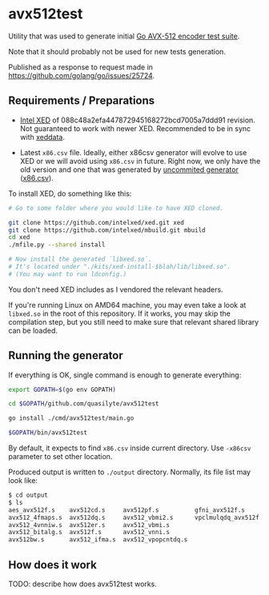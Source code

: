 # avx512test

Utility that was used to generate initial [Go AVX-512 encoder test suite](https://github.com/golang/go/tree/master/src/cmd/asm/internal/asm/testdata/avx512enc).

Note that it should probably not be used for new tests generation.

Published as a response to request made in <https://github.com/golang/go/issues/25724>.

## Requirements / Preparations

* [Intel XED](https://github.com/intelxed/xed) of 088c48a2efa447872945168272bcd7005a7ddd91 revision.
  Not guaranteed to work with newer XED.
  Recommended to be in sync with [xeddata](https://github.com/golang/arch/blob/master/x86/xeddata/doc.go#L48).

* Latest `x86.csv` file. Ideally, either x86csv generator will evolve to use XED or we will
  avoid using `x86.csv` in future. Right now, we only have the old version and one that was generated
  by [uncommited generator](https://go-review.googlesource.com/c/arch/+/104496/) ([x86.csv](/x86.csv)).

To install XED, do something like this:

```sh
# Go to some folder where you would like to have XED cloned.

git clone https://github.com/intelxed/xed.git xed
git clone https://github.com/intelxed/mbuild.git mbuild
cd xed
./mfile.py --shared install

# Now install the generated `libxed.so`.
# It's located under "./kits/xed-install-$blah/lib/libxed.so".
# (You may want to run ldconfig.)
```

You don't need XED includes as I vendored the relevant headers.

If you're running Linux on AMD64 machine, you may even take a look at `libxed.so` in the root
of this repository. If it works, you may skip the compilation step, but you still need to
make sure that relevant shared library can be loaded.

## Running the generator

If everything is OK, single command is enough to generate everything:

```sh
export GOPATH=$(go env GOPATH)

cd $GOPATH/github.com/quasilyte/avx512test

go install ./cmd/avx512test/main.go

$GOPATH/bin/avx512test
```

By default, it expects to find `x86.csv` inside current directory.
Use `-x86csv` parameter to set other location.

Produced output is written to `./output` directory.
Normally, its file list may look like:

```sh
$ cd output
$ ls
aes_avx512f.s    avx512cd.s     avx512pf.s          gfni_avx512f.s
avx512_4fmaps.s  avx512dq.s     avx512_vbmi2.s      vpclmulqdq_avx512f.s
avx512_4vnniw.s  avx512er.s     avx512_vbmi.s
avx512_bitalg.s  avx512f.s      avx512_vnni.s
avx512bw.s       avx512_ifma.s  avx512_vpopcntdq.s
```

## How does it work

TODO: describe how does avx512test works.
